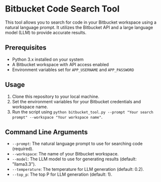 # Bitbucket Code Search Tool

This tool allows you to search for code in your Bitbucket workspace using a natural language prompt. It utilizes the Bitbucket API and a large language model (LLM) to provide accurate results.

## Prerequisites

* Python 3.x installed on your system
* A Bitbucket workspace with API access enabled
* Environment variables set for `APP_USERNAME` and `APP_PASSWORD`

## Usage

1. Clone this repository to your local machine.
2. Set the environment variables for your Bitbucket credentials and workspace name.
3. Run the script using `python bitbucket_tool.py --prompt "Your search prompt" --workspace "Your workspace name"`.

## Command Line Arguments

* `--prompt`: The natural language prompt to use for searching code (required).
* `--workspace`: The name of your Bitbucket workspace.
* `--model`: The LLM model to use for generating results (default: "llama3.3").
* `--temperature`: The temperature for LLM generation (default: 0.2).
* `--top_p`: The top P for LLM generation (default: 1).
